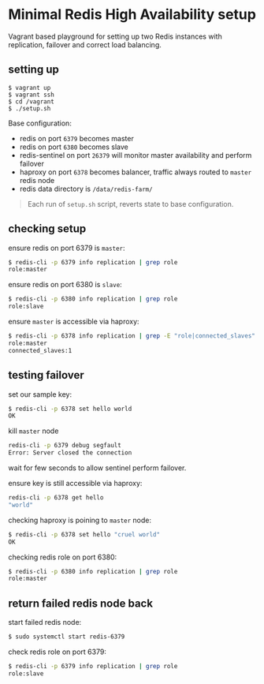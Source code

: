 # Minimal Redis High Availability setup

Vagrant based playground for setting up two Redis instances with 
replication, failover and correct load balancing.

## setting up

```
$ vagrant up
$ vagrant ssh
$ cd /vagrant
$ ./setup.sh
```

Base configuration:
* redis on port `6379` becomes master
* redis on port `6380` becomes slave
* redis-sentinel on port `26379` will monitor master availability and perform failover
* haproxy on port `6378` becomes balancer, traffic always routed to `master` redis node
* redis data directory is `/data/redis-farm/`

> Each run of `setup.sh` script, reverts state to base configuration.

## checking setup

ensure redis on port 6379 is `master`:
```bash
$ redis-cli -p 6379 info replication | grep role
role:master
```

ensure redis on port 6380 is `slave`:
```bash
$ redis-cli -p 6380 info replication | grep role
role:slave
```

ensure `master` is accessible via haproxy:
```bash
$ redis-cli -p 6378 info replication | grep -E "role|connected_slaves"
role:master
connected_slaves:1
```

## testing failover

set our sample key:
```bash
$ redis-cli -p 6378 set hello world
OK
```

kill `master` node
```bash
redis-cli -p 6379 debug segfault
Error: Server closed the connection
```

wait for few seconds to allow sentinel perform failover.

ensure key is still accessible via haproxy:
```bash
redis-cli -p 6378 get hello
"world"
```

checking haproxy is poining to `master` node:
```bash
$ redis-cli -p 6378 set hello "cruel world"
OK
```

checking redis role on port 6380:
```bash
$ redis-cli -p 6380 info replication | grep role
role:master
```

## return failed redis node back

start failed redis node:
```bash
$ sudo systemctl start redis-6379
```

check redis role on port 6379:
```bash
$ redis-cli -p 6379 info replication | grep role
role:slave
```
